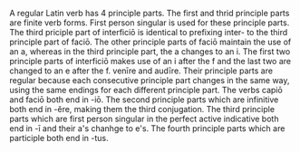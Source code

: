 A regular Latin verb has 4 principle parts. 
The first and thrid principle parts are finite verb forms. First person singular is used for these principle parts.
The third priciple part of interficiō is identical to prefixing inter- to the third principle part of faciō. The other principle parts of faciō maintain the use of an a, whereas in the third principle part, the a changes to an i. The first two principle parts of interficiō makes use of an i after the f and the last two are changed to an e after the f. 
venīre and audīre. Their principle parts are regular because each consecutive principle part changes in the same way, using the same endings for each different principle part. 
The verbs capiō and faciō both end in -iō. The second principle parts which are infinitive both end in -ĕre, making them the third conjugation. The third principle parts which are first person singular in the perfect active indicative both end in -ī and their a's chanhge to e's. The fourth principle parts which are participle both end in -tus. 
